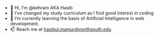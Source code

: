 - 👋 Hi, I’m @kehram AKA Hasib
- 👀 I’ve changed my study curriculum as I find good interest in coding
- 🌱 I’m currently learning the basis of Artificial Intelligence in web development.
- 📫 Reach me at hasibul.mamur@northsouth.edu

<!---
kehram/kehram is a ✨ special ✨ repository because its `README.md` (this file) appears on your GitHub profile.
You can click the Preview link to take a look at your changes.
--->
